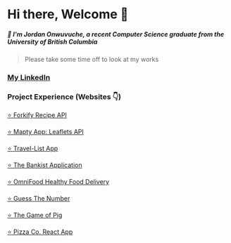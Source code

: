 # Hi there, Welcome 👋

##### 🚀 I'm Jordan Onwuvuche, a recent Computer Science graduate from the University of British Columbia

> Please take some time off to look at my works

### [My LinkedIn](https://www.linkedin.com/in/jordan-uchej/)

<!--
***

### Full-Stack Projects Experience

***

### Front-End Project Experience
-->
### Project Experience (Websites 👇)
[⭐️ Forkify Recipe API](https://uche-jordy-forkify.netlify.app/)

[⭐️ Mapty App: Leaflets API](https://uche-jordy-mapty.netlify.app/)

[⭐️ Travel-List App](https://uche-jordy-travellist.netlify.app/)

[⭐️ The Bankist Application](https://uche-jordy-bankist-dom.netlify.app/)

[⭐️ OmniFood Healthy Food Delivery](https://uche-jordy-omnifood.netlify.app/)

[⭐️ Guess The Number](https://uche-jordy-guess-my-number.netlify.app/)

[⭐️ The Game of Pig](https://uche-jordy-game-of-pig.netlify.app/)

[⭐️ Pizza Co. React App](https://uche-jordy-pizzamenu.netlify.app/)


<!--

**Here are some ideas to get you started:**

🙋‍♀️ A short introduction - what is your organization all about?
🌈 Contribution guidelines - how can the community get involved?
👩‍💻 Useful resources - where can the community find your docs? Is there anything else the community should know?
🍿 Fun facts - what does your team eat for breakfast?
🧙 Remember, you can do mighty things with the power of [Markdown](https://docs.github.com/github/writing-on-github/getting-started-with-writing-and-formatting-on-github/basic-writing-and-formatting-syntax)
-->

